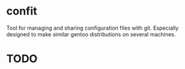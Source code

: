 confit
======

Tool for managing and sharing configuration files with git.
Especially designed to make similar gentoo distributions on several machines.

TODO
====


